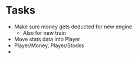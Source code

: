 # Tasks
- Make sure money gets deducted for new engine
  - Also for new train
- Move stats data into Player
- Player/Money, Player/Stocks
- 
